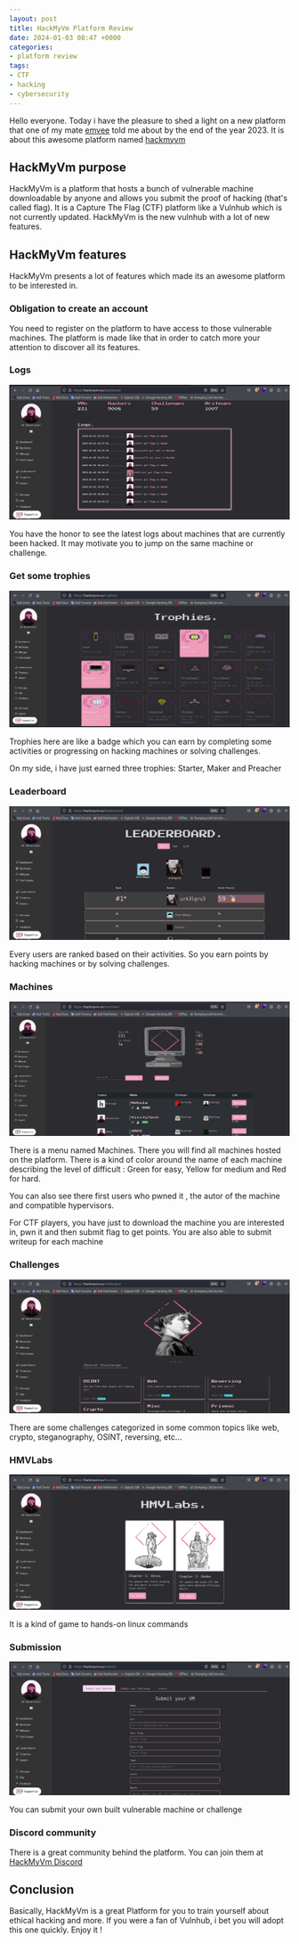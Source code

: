 ```yaml
---
layout: post
title: HackMyVm Platform Review
date: 2024-01-03 08:47 +0000
categories:
- platform review
tags:
- CTF
- hacking
- cybersecurity
---
```

Hello everyone. Today i have the pleasure to shed a light on a new platform that one of my mate [emvee](https://emvee-nl.github.io/) told me about by the end of the year 2023. It is about this awesome platform named [hackmyvm](https://hackmyvm.eu/)

## HackMyVm purpose

HackMyVm is a platform that hosts a bunch of vulnerable machine downloadable by anyone and allows you submit the proof of hacking (that's called flag). It is a Capture The Flag (CTF) platform like a Vulnhub which is not currently updated. HackMyVm is the new vulnhub with a lot of new features.


## HackMyVm features

HackMyVm presents a lot of features which made its an awesome platform to be interested in.

### Obligation to create an account

You need to register on the platform to have access to those vulnerable machines. The platform is made like that in order to catch more your attention to discover all its features.

### Logs

![](/assets/img/HMV-review/HMV-logs.png)

You have the honor to see the latest logs about machines that are currently been hacked. It may motivate you to jump on the same machine or challenge.

### Get some trophies

![](/assets/img/HMV-review/HMV-trophies.png)

Trophies here are like a badge which you can earn by completing some activities or progressing on hacking machines or solving challenges.

On my side, i have just earned three trophies: Starter, Maker and Preacher

### Leaderboard

![](/assets/img/HMV-review/HMV-Leaderboard.png)

Every users are ranked based on their activities. So you earn points by hacking machines or by solving challenges.

### Machines

![](/assets/img/HMV-review/HMV-machines.png)

There is a menu named Machines. There you will find all machines hosted on the platform. There is a kind of color around the name of each machine describing the level of difficult : Green for easy, Yellow for medium and Red for hard.

You can also see there first users who pwned it , the autor of the machine and compatible hypervisors.

For CTF players, you have just to download the machine you are interested in, pwn it and then submit flag to get points.
You are also able to submit writeup for each machine

### Challenges

![](/assets/img/HMV-review/HMV-challenges.png)

There are some challenges categorized in some common topics like web, crypto, steganography, OSINT, reversing, etc...

### HMVLabs

![](/assets/img/HMV-review/HMVLabs.png)

It is a kind of game to hands-on linux commands

### Submission

![](/assets/img/HMV-review/HMV-submit.png)

You can submit your own built vulnerable machine or challenge

### Discord community

There is a great community behind the platform. You can join them at [HackMyVm Discord](https://discord.gg/nz4UvVHkwg)

## Conclusion

Basically, HackMyVm is a great Platform for you to train yourself about ethical hacking and more. If you were a fan of Vulnhub, i bet you will adopt this one quickly. Enjoy it !
